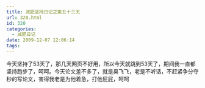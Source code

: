 ```yaml
---
title: 减肥坚持日记之第五十三天
url: 320.html
id: 320
categories:
  - 减肥日记
date: 2009-12-07 12:06:14
tags:
---
```


今天坚持了53天了，那几天网页不好用，所以今天就跳到53天了，期间我一直都坚持跑步了，呵呵。今天论文差不多了，就是臭飞飞，老是不听话，不赶紧争分夺秒的写论文，害得我老是为他着急，打他屁屁，呵呵